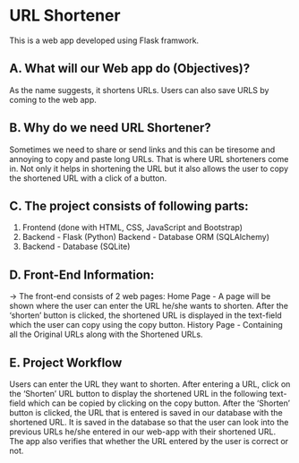 # URL Shortener
This is a web app developed using Flask framwork.

## A. What will our Web app do (Objectives)? 
As the name suggests, it shortens URLs. Users can also save URLS by coming to the web app. 

## B. Why do we need URL Shortener? 
Sometimes we need to share or send links and this can be tiresome and annoying to copy and paste long URLs. That is where URL shorteners come in. Not only it helps in shortening the URL but it also allows the user to copy the shortened URL with a click of a button. 

## C. The project consists of following parts: 
1. Frontend (done with HTML, CSS, JavaScript and Bootstrap) 
2. Backend - Flask (Python) Backend - Database ORM (SQLAlchemy) 
3. Backend - Database (SQLite)

## D. Front-End Information: 
-> The front-end consists of 2 web pages: 
Home Page - A page will be shown where the user can enter the URL he/she wants to shorten. After the ‘shorten’ button is clicked, the shortened URL is displayed in the text-field which the user can copy using the copy button. 
History Page - Containing all the Original URLs along with the Shortened URLs. 

## E. Project Workflow 
Users can enter the URL they want to shorten. After entering a URL, click on the ‘Shorten’ URL button to display the shortened URL in the following text-field which can be copied by clicking on the copy button. After the ‘Shorten’ button is clicked, the URL that is entered is saved in our database with the shortened URL. It is saved in the database so that the user can look into the previous URLs he/she entered in our web-app with their shortened URL. The app also verifies that whether the URL entered by the user is correct or not.
